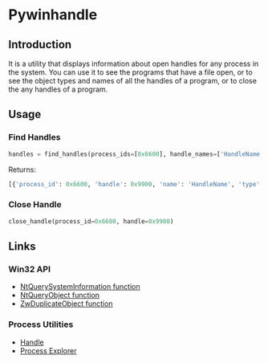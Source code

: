 # Pywinhandle

## Introduction

It is a utility that displays information about open handles for any process in the system. 
You can use it to see the programs that have a file open, 
or to see the object types and names of all the handles of a program, 
or to close the any handles of a program.

## Usage

### Find Handles

```python
handles = find_handles(process_ids=[0x6600], handle_names=['HandleName'])
```

Returns:

```python
[{'process_id': 0x6600, 'handle': 0x9900, 'name': 'HandleName', 'type': 'HandleType'}]
```

### Close Handle

```python
close_handle(process_id=0x6600, handle=0x9900)
```

## Links

### Win32 API

- [NtQuerySystemInformation function](https://docs.microsoft.com/en-us/windows/win32/api/winternl/nf-winternl-ntquerysysteminformation)
- [NtQueryObject function](https://docs.microsoft.com/en-us/windows/win32/api/winternl/nf-winternl-ntqueryobject)
- [ZwDuplicateObject function](https://docs.microsoft.com/en-us/windows-hardware/drivers/ddi/ntifs/nf-ntifs-zwduplicateobject)

### Process Utilities

- [Handle](https://docs.microsoft.com/en-us/sysinternals/downloads/handle)
- [Process Explorer](https://docs.microsoft.com/en-us/sysinternals/downloads/process-explorer)